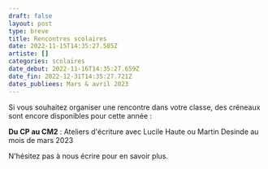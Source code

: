 ```yaml
---
draft: false
layout: post
type: breve
title: Rencontres scolaires
date: 2022-11-15T14:35:27.585Z
artiste: []
categories: scolaires
date_debut: 2022-11-16T14:35:27.659Z
date_fin: 2022-12-31T14:35:27.721Z
dates_publiees: Mars & avril 2023
---
```

Si vous souhaitez organiser une rencontre dans votre classe, des créneaux sont encore disponibles pour cette année :

**Du CP au CM2** : Ateliers d'écriture avec Lucile Haute ou Martin Desinde au mois de mars 2023

N'hésitez pas à nous écrire pour en savoir plus.